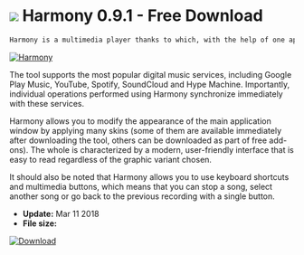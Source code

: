 # ![](https://cdn.softexe.net/static/icon/1/harmony-10565.png) Harmony 0.9.1 - Free Download

```sh
Harmony is a multimedia player thanks to which, with the help of one application, we will launch your libraries stored in various streaming services and computer hard disk.
```
[![Harmony](https://gallery.dpcdn.pl/imgc/Tools/80775/g_-_420x350_1.5_-_x5e577178-80ad-405b-bd44-cba9606ba4c9.png)](https://softexe.net/win/multimedia/audio-video-players/harmony:pRefe.html)

The tool supports the most popular digital music services, including Google Play Music, YouTube, Spotify, SoundCloud and Hype Machine. Importantly, individual operations performed using Harmony synchronize immediately with these services.
 
 Harmony allows you to modify the appearance of the main application window by applying many skins (some of them are available immediately after downloading the tool, others can be downloaded as part of free add-ons). The whole is characterized by a modern, user-friendly interface that is easy to read regardless of the graphic variant chosen.
 
 It should also be noted that Harmony allows you to use keyboard shortcuts and multimedia buttons, which means that you can stop a song, select another song or go back to the previous recording with a single button.


- **Update:** Mar 11 2018
- **File size:** 

[![Download](https://cdn.softexe.net/static/img/download.png)](https://softexe.net/win/multimedia/audio-video-players/harmony:pRefe.html)

